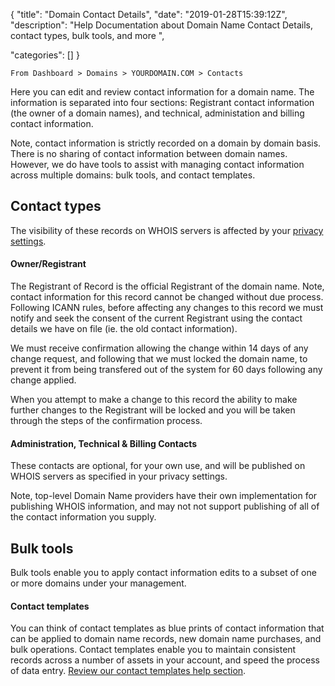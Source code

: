 {
"title": "Domain Contact Details",
"date": "2019-01-28T15:39:12Z",
"description": "Help Documentation about Domain Name Contact Details, contact types, bulk tools, and more ",

"categories": []
}

    From Dashboard > Domains > YOURDOMAIN.COM > Contacts
    
Here you can edit and review contact information for a domain name.  The information is separated into four sections: Registrant contact information (the owner of a domain names), and  technical, administation and billing contact information.

Note, contact information is strictly recorded on a domain by domain basis.  There is no sharing of contact information between domain names.  However, we do have  tools to assist with managing contact information across multiple domains: bulk tools, and contact templates.

## Contact types
The visibility of these records on WHOIS servers is affected by your [privacy settings](/help/domain-names/privacy-settings/).

#### Owner/Registrant
The Registrant of Record is the official Registrant of the domain name.  Note, contact information for this record cannot be changed without due process.  Following ICANN rules, before affecting any changes to this record we must notify and seek the consent of the current Registrant using the contact details we have on file (ie. the old contact information).

We must receive confirmation allowing the change within 14 days of any change request, and following that we must locked the domain name, to prevent it from being transfered out of the system for 60 days following any change applied.

When you attempt to make a change to this record the ability to make further changes to the Registrant will be locked and you will be taken through the steps of the confirmation process.



#### Administration, Technical & Billing Contacts
These contacts are optional, for your own use, and will be published on WHOIS servers as specified in your privacy settings.

Note, top-level Domain Name providers have their own implementation for publishing WHOIS information, and may not not support publishing of all of the contact information you supply.


## Bulk tools
Bulk tools enable you to apply contact information edits to a subset of one or more domains under your management. 


#### Contact templates
You can think of contact templates as blue prints of contact information that can be applied to domain name records, new domain name purchases, and bulk operations.  Contact templates enable you to maintain consistent records across a number of assets in your account, and speed the process of data entry.  [Review our contact templates help section](/help/domain-names/contact-templates/).

